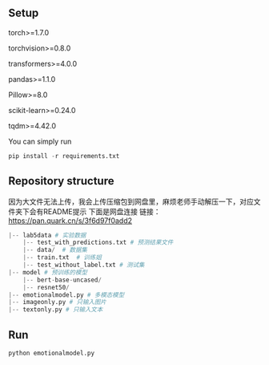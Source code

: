 ## Setup
torch>=1.7.0

torchvision>=0.8.0

transformers>=4.0.0

pandas>=1.1.0

Pillow>=8.0

scikit-learn>=0.24.0

tqdm>=4.42.0

You can simply run

```python
pip install -r requirements.txt
```

## Repository structure

因为大文件无法上传，我会上传压缩包到网盘里，麻烦老师手动解压一下，对应文件夹下会有README提示
下面是网盘连接 
链接：https://pan.quark.cn/s/3f6d97f0add2

```python
|-- lab5data # 实验数据
    |-- test_with_predictions.txt # 预测结果文件
    |-- data/  # 数据集
    |-- train.txt  # 训练姐
    |-- test_without_label.txt # 测试集
|-- model # 预训练的模型
    |-- bert-base-uncased/ 
    |-- resnet50/ 
|-- emotionalmodel.py # 多模态模型
|-- imageonly.py # 只输入图片
|-- textonly.py # 只输入文本
```
## Run

```python
python emotionalmodel.py 
```
